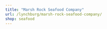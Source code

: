 ```yaml
---
title: "Marsh Rock Seafood Company"
url: /lynchburg/marsh-rock-seafood-company/
shop: seafood
---
```

